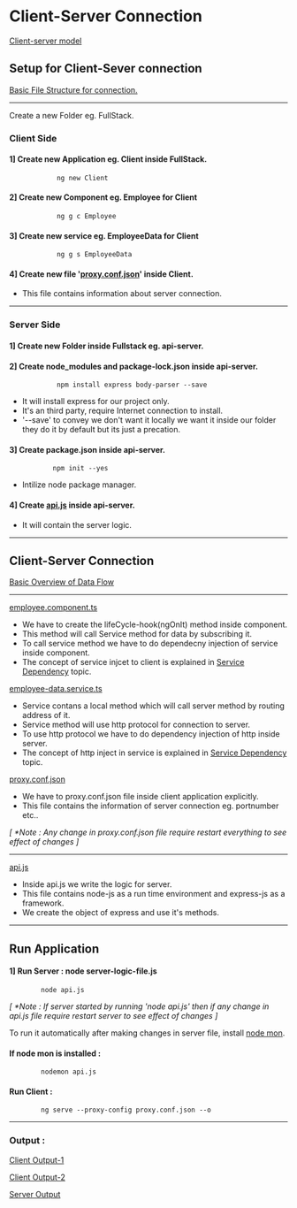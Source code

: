 # Client-Server Connection 

[Client-server model](https://www.geeksforgeeks.org/client-server-model/)

## Setup for Client-Sever connection 

[Basic File Structure for connection.](https://github.com/Girish-GAP/Angular/blob/main/Server%26Client/Output_Img/ServerClient_FileStructure-%20Overview.png) 

------------------------------------------
Create a new Folder eg. FullStack.

### Client Side

#### 1] Create new Application eg. Client inside FullStack.
                ng new Client
        
#### 2] Create new Component eg. Employee for Client
                ng g c Employee

#### 3] Create new service eg. EmployeeData for Client
                ng g s EmployeeData
        
#### 4] Create new file '[proxy.conf.json](https://github.com/Girish-GAP/Angular/blob/main/Server%26Client/proxy.conf.json)' inside Client.

- This file contains information about server connection.

-------------------------------------------------------------------------
### Server Side 

#### 1] Create new Folder inside Fullstack eg. api-server.
#### 2] Create node_modules and package-lock.json inside api-server.
                npm install express body-parser --save

- It will install express for our project only.
- It's an third party, require Internet connection to install.
- '--save' to convey we don't want it locally we want it inside our folder they do it by default but its just a precation.

#### 3] Create package.json inside api-server.
               npm init --yes
              
- Intilize node package manager.

#### 4] Create [api.js](https://github.com/Girish-GAP/Angular/blob/main/Server%26Client/server-api/api.js) inside api-server.
- It will contain the server logic.

--------------------------------------------------------------

## Client-Server Connection

[Basic Overview of Data Flow](https://github.com/Girish-GAP/Angular/blob/main/Server%26Client/Output_Img/DataFlow_Server-server.png)

-----------------------------------------------------

[employee.component.ts](https://github.com/Girish-GAP/Angular/blob/main/Server%26Client/src_Client/app/employee/employee.component.ts) 
- We have to create the lifeCycle-hook(ngOnIt) method inside component.
- This method will call Service method for data by subscribing it.
- To call service method we have to do dependecny injection of service inside component.
- The concept of service injcet to client is explained in [Service Dependency](https://github.com/Girish-GAP/Angular/tree/main/Service_Dependancy/ServiceWithJsonData/src_Dynamic_Service) topic.

[employee-data.service.ts](https://github.com/Girish-GAP/Angular/blob/main/Server%26Client/src_Client/app/employee-data.service.ts)
- Service contans a local method which will call server method by routing address of it.
- Service method will use http protocol for connection to server.
- To use http protocol we have to do dependency injection of http inside server.
- The concept of http inject in service is explained in [Service Dependency](https://github.com/Girish-GAP/Angular/tree/main/Service_Dependancy/ServiceWithJsonData/src_Dynamic_Service) topic.

[proxy.conf.json](https://github.com/Girish-GAP/Angular/blob/main/Server%26Client/proxy.conf.json)
- We have to proxy.conf.json file inside client application explicitly.
- This file contains the information of server connection eg. portnumber etc..

<em> [ *Note : Any change in proxy.conf.json file require restart everything to see effect of changes ] </em>

--------------------------------------------------

[api.js](https://github.com/Girish-GAP/Angular/blob/main/Server%26Client/server-api/api.js)
- Inside api.js we write the logic for server.
- This file contains node-js as a run time environment and express-js as a framework.
- We create the object of express and use it's methods.


-----------------------------------------------------

## Run Application

#### 1] Run Server : node server-logic-file.js
            node api.js

<em>[ *Note : If server started by running 'node api.js' then if any change in api.js file require restart server to see effect of changes ]</em>

To run it automatically after making changes in server file, install [node mon](https://www.npmjs.com/package/nodemon).

#### If node mon is installed :
            nodemon api.js

#### Run Client :
            ng serve --proxy-config proxy.conf.json --o

      
---------------------------------------

### Output :

[Client Output-1](https://github.com/Girish-GAP/Angular/blob/main/Server%26Client/Output_Img/Client_Output.png)

[Client Output-2](https://github.com/Girish-GAP/Angular/blob/main/Server%26Client/Output_Img/Client_Output-2.png)

[Server Output](https://github.com/Girish-GAP/Angular/blob/main/Server%26Client/Output_Img/Server_Output.png)

